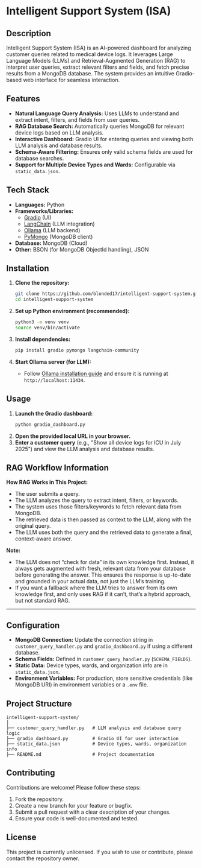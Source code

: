 
# Intelligent Support System (ISA)

## Description

Intelligent Support System (ISA) is an AI-powered dashboard for analyzing customer queries related to medical device logs. It leverages Large Language Models (LLMs) and Retrieval-Augmented Generation (RAG) to interpret user queries, extract relevant filters and fields, and fetch precise results from a MongoDB database. The system provides an intuitive Gradio-based web interface for seamless interaction.

## Features

- **Natural Language Query Analysis:** Uses LLMs to understand and extract intent, filters, and fields from user queries.
- **RAG Database Search:** Automatically queries MongoDB for relevant device logs based on LLM analysis.
- **Interactive Dashboard:** Gradio UI for entering queries and viewing both LLM analysis and database results.
- **Schema-Aware Filtering:** Ensures only valid schema fields are used for database searches.
- **Support for Multiple Device Types and Wards:** Configurable via `static_data.json`.

## Tech Stack

- **Languages:** Python
- **Frameworks/Libraries:** 
  - [Gradio](https://gradio.app/) (UI)
  - [LangChain](https://python.langchain.com/) (LLM integration)
  - [Ollama](https://ollama.com/) (LLM backend)
  - [PyMongo](https://pymongo.readthedocs.io/) (MongoDB client)
- **Database:** MongoDB (Cloud)
- **Other:** BSON (for MongoDB ObjectId handling), JSON

## Installation

1. **Clone the repository:**
	```bash
	git clone https://github.com/blonded17/intelligent-support-system.git
	cd intelligent-support-system
	```

2. **Set up Python environment (recommended):**
	```bash
	python3 -m venv venv
	source venv/bin/activate
	```

3. **Install dependencies:**
	```bash
	pip install gradio pymongo langchain-community
	```

4. **Start Ollama server (for LLM):**
	- Follow [Ollama installation guide](https://ollama.com/download) and ensure it is running at `http://localhost:11434`.

## Usage

1. **Launch the Gradio dashboard:**
	```bash
	python gradio_dashboard.py
	```
2. **Open the provided local URL in your browser.**
3. **Enter a customer query** (e.g., "Show all device logs for ICU in July 2025") and view the LLM analysis and database results.

## RAG Workflow Information

**How RAG Works in This Project:**

- The user submits a query.
- The LLM analyzes the query to extract intent, filters, or keywords.
- The system uses those filters/keywords to fetch relevant data from MongoDB.
- The retrieved data is then passed as context to the LLM, along with the original query.
- The LLM uses both the query and the retrieved data to generate a final, context-aware answer.

**Note:**
- The LLM does not “check for data” in its own knowledge first. Instead, it always gets augmented with fresh, relevant data from your database before generating the answer. This ensures the response is up-to-date and grounded in your actual data, not just the LLM’s training.
- If you want a fallback where the LLM tries to answer from its own knowledge first, and only uses RAG if it can’t, that’s a hybrid approach, but not standard RAG.

---

## Configuration

- **MongoDB Connection:** Update the connection string in `customer_query_handler.py` and `gradio_dashboard.py` if using a different database.
- **Schema Fields:** Defined in `customer_query_handler.py` (`SCHEMA_FIELDS`).
- **Static Data:** Device types, wards, and organization info are in `static_data.json`.
- **Environment Variables:** For production, store sensitive credentials (like MongoDB URI) in environment variables or a `.env` file.

## Project Structure

```
intelligent-support-system/
│
├── customer_query_handler.py   # LLM analysis and database query logic
├── gradio_dashboard.py         # Gradio UI for user interaction
├── static_data.json            # Device types, wards, organization info
├── README.md                   # Project documentation
```

## Contributing

Contributions are welcome! Please follow these steps:

1. Fork the repository.
2. Create a new branch for your feature or bugfix.
3. Submit a pull request with a clear description of your changes.
4. Ensure your code is well-documented and tested.

## License

This project is currently unlicensed. If you wish to use or contribute, please contact the repository owner.
